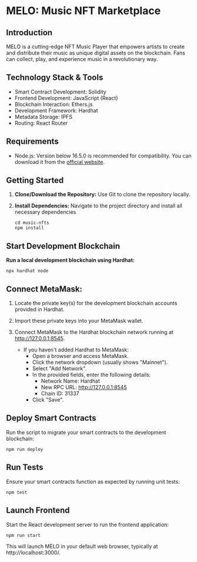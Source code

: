 # MELO: Music NFT Marketplace

## Introduction

MELO is a cutting-edge NFT Music Player that empowers artists to create and distribute their music as unique digital assets on the blockchain. Fans can collect, play, and experience music in a revolutionary way.

## Technology Stack & Tools

- Smart Contract Development: Solidity
- Frontend Development: JavaScript (React)
- Blockchain Interaction: Ethers.js
- Development Framework: Hardhat
- Metadata Storage: IPFS
- Routing: React Router

## Requirements

- Node.js: Version below 16.5.0 is recommended for compatibility. You can download it from the [official website](https://nodejs.org/en).

## Getting Started

1. **Clone/Download the Repository:**
   Use Git to clone the repository locally.

2. **Install Dependencies:**
   Navigate to the project directory and install all necessary dependencies

   ```
   cd music-nfts
   npm install

## Start Development Blockchain

  **Run a local development blockchain using Hardhat:**
    
    npx hardhat node
    
## Connect MetaMask:

  1. Locate the private key(s) for the development blockchain accounts provided in Hardhat.
  
  2. Import these private keys into your MetaMask wallet.
  
  3. Connect MetaMask to the Hardhat blockchain network running at http://127.0.0.1:8545.
     
     - If you haven't added Hardhat to MetaMask:
       - Open a browser and access MetaMask.
       - Click the network dropdown (usually shows "Mainnet").
       - Select "Add Network".
       - In the provided fields, enter the following details:
         - Network Name: Hardhat
         - New RPC URL: http://127.0.0.1:8545
         - Chain ID: 31337
       - Click "Save".
      
  ## Deploy Smart Contracts
  
  Run the script to migrate your smart contracts to the development blockchain:

    npm run deploy

  ## Run Tests

  Ensure your smart contracts function as expected by running unit tests:

    npm test
    
## Launch Frontend

Start the React development server to run the frontend application:

    npm run start

This will launch MELO in your default web browser, typically at http://localhost:3000/.


